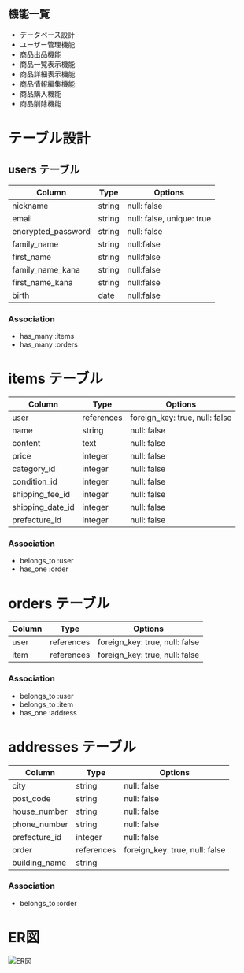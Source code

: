 ## 機能一覧
- データベース設計
- ユーザー管理機能
- 商品出品機能
- 商品一覧表示機能
- 商品詳細表示機能
- 商品情報編集機能
- 商品購入機能
- 商品削除機能

# テーブル設計

## users テーブル
| Column             | Type      | Options
| -------------------| ----------| -------------------------
| nickname           | string    | null: false
| email              | string    | null: false, unique: true
| encrypted_password | string    | null: false
| family_name        | string    | null:false
| first_name         | string    | null:false
| family_name_kana   | string    | null:false
| first_name_kana    | string    | null:false
| birth              | date      | null:false

### Association
- has_many :items
- has_many :orders

# items テーブル
| Column           | Type       | Options
| -----------------| -----------| ------------------------------
| user             | references | foreign_key: true, null: false
| name             | string     | null: false
| content          | text       | null: false
| price            | integer    | null: false
| category_id      | integer    | null: false
| condition_id     | integer    | null: false
| shipping_fee_id  | integer    | null: false
| shipping_date_id | integer    | null: false
| prefecture_id    | integer    | null: false

### Association
- belongs_to :user
- has_one :order

# orders テーブル
| Column        | Type       | Options
| --------------| -----------| ------------------------------
| user          | references | foreign_key: true, null: false
| item          | references | foreign_key: true, null: false

### Association
- belongs_to :user
- belongs_to :item
- has_one :address

# addresses テーブル
| Column        | Type       | Options
| --------------| -----------| -----------------
| city          | string     | null: false
| post_code     | string     | null: false
| house_number  | string     | null: false
| phone_number  | string     | null: false
| prefecture_id | integer    | null: false
| order         | references | foreign_key: true, null: false
| building_name | string     |

### Association
- belongs_to :order

# ER図
![ER図](https://github.com/user-attachments/assets/88163536-8dde-4c95-8486-1ad449d1032e)